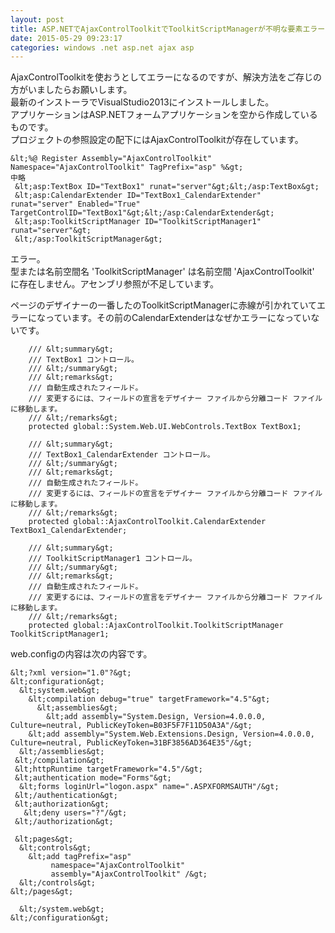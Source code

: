 ```yaml
---
layout: post
title: ASP.NETでAjaxControlToolkitでToolkitScriptManagerが不明な要素エラーとでる
date: 2015-05-29 09:23:17
categories: windows .net asp.net ajax asp
---
```

<p>AjaxControlToolkitを使おうとしてエラーになるのですが、解決方法をご存じの方がいましたらお願いします。<br>
最新のインストーラでVisualStudio2013にインストールしました。<br>
アプリケーションはASP.NETフォームアプリケーションを空から作成しているものです。<br>
プロジェクトの参照設定の配下にはAjaxControlToolkitが存在しています。</p>

```
&lt;%@ Register Assembly="AjaxControlToolkit" Namespace="AjaxControlToolkit" TagPrefix="asp" %&gt;
中略
 &lt;asp:TextBox ID="TextBox1" runat="server"&gt;&lt;/asp:TextBox&gt;
 &lt;asp:CalendarExtender ID="TextBox1_CalendarExtender" runat="server" Enabled="True" TargetControlID="TextBox1"&gt;&lt;/asp:CalendarExtender&gt;
 &lt;asp:ToolkitScriptManager ID="ToolkitScriptManager1" runat="server"&gt;
 &lt;/asp:ToolkitScriptManager&gt;
```

<p>エラー。<br>
型または名前空間名 'ToolkitScriptManager' は名前空間 'AjaxControlToolkit' に存在しません。アセンブリ参照が不足しています。</p>

<p>ページのデザイナーの一番したのToolkitScriptManagerに赤線が引かれていてエラーになっています。その前のCalendarExtenderはなぜかエラーになっていないです。</p>

```
    /// &lt;summary&gt;
    /// TextBox1 コントロール。
    /// &lt;/summary&gt;
    /// &lt;remarks&gt;
    /// 自動生成されたフィールド。
    /// 変更するには、フィールドの宣言をデザイナー ファイルから分離コード ファイルに移動します。
    /// &lt;/remarks&gt;
    protected global::System.Web.UI.WebControls.TextBox TextBox1;

    /// &lt;summary&gt;
    /// TextBox1_CalendarExtender コントロール。
    /// &lt;/summary&gt;
    /// &lt;remarks&gt;
    /// 自動生成されたフィールド。
    /// 変更するには、フィールドの宣言をデザイナー ファイルから分離コード ファイルに移動します。
    /// &lt;/remarks&gt;
    protected global::AjaxControlToolkit.CalendarExtender TextBox1_CalendarExtender;

    /// &lt;summary&gt;
    /// ToolkitScriptManager1 コントロール。
    /// &lt;/summary&gt;
    /// &lt;remarks&gt;
    /// 自動生成されたフィールド。
    /// 変更するには、フィールドの宣言をデザイナー ファイルから分離コード ファイルに移動します。
    /// &lt;/remarks&gt;
    protected global::AjaxControlToolkit.ToolkitScriptManager ToolkitScriptManager1;
```

<p>web.configの内容は次の内容です。</p>

```
&lt;?xml version="1.0"?&gt;
&lt;configuration&gt;
  &lt;system.web&gt;
    &lt;compilation debug="true" targetFramework="4.5"&gt;
      &lt;assemblies&gt;
        &lt;add assembly="System.Design, Version=4.0.0.0, Culture=neutral, PublicKeyToken=B03F5F7F11D50A3A"/&gt;
    &lt;add assembly="System.Web.Extensions.Design, Version=4.0.0.0, Culture=neutral, PublicKeyToken=31BF3856AD364E35"/&gt;
  &lt;/assemblies&gt;
 &lt;/compilation&gt;
 &lt;httpRuntime targetFramework="4.5"/&gt;
 &lt;authentication mode="Forms"&gt;
  &lt;forms loginUrl="logon.aspx" name=".ASPXFORMSAUTH"/&gt;
 &lt;/authentication&gt;
 &lt;authorization&gt;
   &lt;deny users="?"/&gt;
 &lt;/authorization&gt;

 &lt;pages&gt;
  &lt;controls&gt;
    &lt;add tagPrefix="asp"
         namespace="AjaxControlToolkit"
         assembly="AjaxControlToolkit" /&gt;
  &lt;/controls&gt;
&lt;/pages&gt;

  &lt;/system.web&gt;
&lt;/configuration&gt;
```
